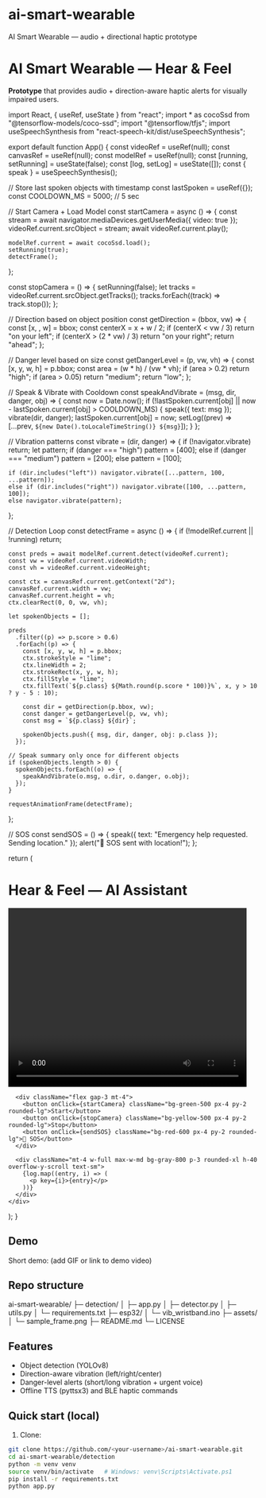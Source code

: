 # ai-smart-wearable
AI Smart Wearable — audio + directional haptic prototype
# AI Smart Wearable — Hear & Feel

**Prototype** that provides audio + direction-aware haptic alerts for visually impaired users.

import React, { useRef, useState } from "react";
import * as cocoSsd from "@tensorflow-models/coco-ssd";
import "@tensorflow/tfjs";
import useSpeechSynthesis from "react-speech-kit/dist/useSpeechSynthesis";

export default function App() {
  const videoRef = useRef(null);
  const canvasRef = useRef(null);
  const modelRef = useRef(null);
  const [running, setRunning] = useState(false);
  const [log, setLog] = useState([]);
  const { speak } = useSpeechSynthesis();

  // Store last spoken objects with timestamp
  const lastSpoken = useRef({});
  const COOLDOWN_MS = 5000; // 5 sec

  // Start Camera + Load Model
  const startCamera = async () => {
    const stream = await navigator.mediaDevices.getUserMedia({ video: true });
    videoRef.current.srcObject = stream;
    await videoRef.current.play();

    modelRef.current = await cocoSsd.load();
    setRunning(true);
    detectFrame();
  };

  const stopCamera = () => {
    setRunning(false);
    let tracks = videoRef.current.srcObject.getTracks();
    tracks.forEach((track) => track.stop());
  };

  // Direction based on object position
  const getDirection = (bbox, vw) => {
    const [x, , w] = bbox;
    const centerX = x + w / 2;
    if (centerX < vw / 3) return "on your left";
    if (centerX > (2 * vw) / 3) return "on your right";
    return "ahead";
  };

  // Danger level based on size
  const getDangerLevel = (p, vw, vh) => {
    const [x, y, w, h] = p.bbox;
    const area = (w * h) / (vw * vh);
    if (area > 0.2) return "high";
    if (area > 0.05) return "medium";
    return "low";
  };

  // Speak & Vibrate with Cooldown
  const speakAndVibrate = (msg, dir, danger, obj) => {
    const now = Date.now();
    if (!lastSpoken.current[obj] || now - lastSpoken.current[obj] > COOLDOWN_MS) {
      speak({ text: msg });
      vibrate(dir, danger);
      lastSpoken.current[obj] = now;
      setLog((prev) => [...prev, `${new Date().toLocaleTimeString()} ${msg}`]);
    }
  };

  // Vibration patterns
  const vibrate = (dir, danger) => {
    if (!navigator.vibrate) return;
    let pattern;
    if (danger === "high") pattern = [400];
    else if (danger === "medium") pattern = [200];
    else pattern = [100];

    if (dir.includes("left")) navigator.vibrate([...pattern, 100, ...pattern]);
    else if (dir.includes("right")) navigator.vibrate([100, ...pattern, 100]);
    else navigator.vibrate(pattern);
  };

  // Detection Loop
  const detectFrame = async () => {
    if (!modelRef.current || !running) return;

    const preds = await modelRef.current.detect(videoRef.current);
    const vw = videoRef.current.videoWidth;
    const vh = videoRef.current.videoHeight;

    const ctx = canvasRef.current.getContext("2d");
    canvasRef.current.width = vw;
    canvasRef.current.height = vh;
    ctx.clearRect(0, 0, vw, vh);

    let spokenObjects = [];

    preds
      .filter((p) => p.score > 0.6)
      .forEach((p) => {
        const [x, y, w, h] = p.bbox;
        ctx.strokeStyle = "lime";
        ctx.lineWidth = 2;
        ctx.strokeRect(x, y, w, h);
        ctx.fillStyle = "lime";
        ctx.fillText(`${p.class} ${Math.round(p.score * 100)}%`, x, y > 10 ? y - 5 : 10);

        const dir = getDirection(p.bbox, vw);
        const danger = getDangerLevel(p, vw, vh);
        const msg = `${p.class} ${dir}`;

        spokenObjects.push({ msg, dir, danger, obj: p.class });
      });

    // Speak summary only once for different objects
    if (spokenObjects.length > 0) {
      spokenObjects.forEach((o) => {
        speakAndVibrate(o.msg, o.dir, o.danger, o.obj);
      });
    }

    requestAnimationFrame(detectFrame);
  };

  // SOS
  const sendSOS = () => {
    speak({ text: "Emergency help requested. Sending location." });
    alert("🚨 SOS sent with location!");
  };

  return (
    <div className="min-h-screen bg-gray-900 text-white flex flex-col items-center p-4">
      <h1 className="text-2xl font-bold mb-2">Hear & Feel — AI Assistant</h1>
      <div className="relative">
        <video ref={videoRef} className="rounded-2xl shadow-lg" width="480" height="360" />
        <canvas ref={canvasRef} className="absolute top-0 left-0" />
      </div>

      <div className="flex gap-3 mt-4">
        <button onClick={startCamera} className="bg-green-500 px-4 py-2 rounded-lg">Start</button>
        <button onClick={stopCamera} className="bg-yellow-500 px-4 py-2 rounded-lg">Stop</button>
        <button onClick={sendSOS} className="bg-red-600 px-4 py-2 rounded-lg">🚨 SOS</button>
      </div>

      <div className="mt-4 w-full max-w-md bg-gray-800 p-3 rounded-xl h-40 overflow-y-scroll text-sm">
        {log.map((entry, i) => (
          <p key={i}>{entry}</p>
        ))}
      </div>
    </div>
  );
}


## Demo
Short demo: (add GIF or link to demo video)

## Repo structure
ai-smart-wearable/
├─ detection/
│  ├─ app.py
│  ├─ detector.py
│  ├─ utils.py
│  └─ requirements.txt
├─ esp32/
│  └─ vib_wristband.ino
├─ assets/
│  └─ sample_frame.png
├─ README.md
└─ LICENSE
## Features
- Object detection (YOLOv8)
- Direction-aware vibration (left/right/center)
- Danger-level alerts (short/long vibration + urgent voice)
- Offline TTS (pyttsx3) and BLE haptic commands

## Quick start (local)
1. Clone:
```bash
git clone https://github.com/<your-username>/ai-smart-wearable.git
cd ai-smart-wearable/detection
python -m venv venv
source venv/bin/activate   # Windows: venv\Scripts\Activate.ps1
pip install -r requirements.txt
python app.py
